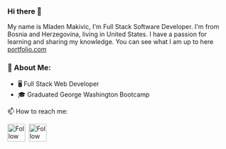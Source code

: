 ### Hi there 👋

My name is Mladen Makivic, I'm Full Stack Software Developer. I'm from Bosnia and Herzegovina, living in United States. I have a passion for learning and sharing my knowledge. You can see what I am up to here [portfolio.com]([http://mladenmakivic.com/](https://mladenportfolio.netlify.app/))

### :book:  About Me:


- 🖥 Full Stack Web Developer
- 🎓 Graduated George Washington Bootcamp

📫 How to reach me:


[<img src="https://user-images.githubusercontent.com/89114955/192105857-f8b4ddfa-9b95-4339-babd-e3332f641eeb.jpeg" height="40em" align="center" alt="Follow Mladen1506 on LinkedIn" title="Follow Mladen1506 on LinkedIn"/>](https://www.linkedin.com/in/mladen-makivic-181782198/)&nbsp;&nbsp;[<img src="https://user-images.githubusercontent.com/89114955/192105982-9c917724-3acc-4354-a7f5-27375a459a90.png" height="40em" align="center" alt="Follow Mladen1506 on Instagram" title="Follow Mladen1506 on Instagram"/>](https://www.instagram.com/mladen_makivic1/)
